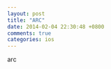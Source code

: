 ```yaml
---
layout: post
title: "ARC"
date: 2014-02-04 22:30:48 +0800
comments: true
categories: ios
---
```

arc